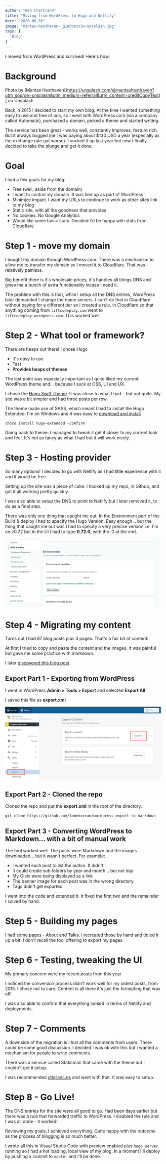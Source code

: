```yaml
---
author: "Ben Chartrand"
title: "Moving from WordPress to Hugo and Netlify"
date: "2020-06-16"
image: "mantas-hesthaven-_g1WdcKcV3w-unsplash.jpg"
tags: [
  'Blog'
]
---
```


I moved from WordPress and survived! Here's how.

# Background

Photo by [Mantas Hesthaven[(https://unsplash.com/@mantashesthaven?utm_source=unsplash&utm_medium=referral&utm_content=creditCopyText)] on Unsplash

Back in 2015 I decided to start my own blog. At the time I wanted something easy to use and free of ads, so I went with WordPress.com (via a company called Automatic), purchased a domain, picked a theme and started writing.

The service has been great - works well, constantly improves, feature rich. But it always bugged me I was paying about $130 USD a year (especially as the exchange rate got worse). I sucked it up last year but now I finally decided to take the plunge and get it done. 

# Goal

I had a few goals for my blog:
* Free (well, aside from the domain)
* I want to control my domain. It was tied up as part of WordPress
* Minimize impact. I want my URLs to continue to work as other sites link to my blog
* Static site, with all the goodness that provides
* No cookies. No Google Analytics
* Would like some basic stats. Decided I'd be happy with stats from Cloudflare

# Step 1 - move my domain

I bought my domain through WordPress.com. There was a mechanism to allow me to transfer my domain so I moved it to Cloudflare. That was relatively painless. 

Big benefit there is it's wholesale prices, it's handles all things DNS and gives me a bunch of extra functionality incase I need it. 

The problem with this is that, while I setup all the DNS entries, WordPress later demanded I change the name servers. I can't do that in Cloudflare without paying for a different tier so I created a rule, in Cloudflare so that anything coming from `liftcodeplay.com` went to `liftcodeplay.wordpress.com`. This worked well.

# Step 2 - What tool or framework?

There are heaps out there! I chose Hugo
* It's easy to use
* Fast
* **Provides heaps of themes**

The last point was especially important as I quite liked my current WordPress theme and... because I suck at CSS, UI and UX. 

I chose the [Hugo Swift Theme](https://themes.gohugo.io/hugo-swift-theme/). It was close to what I had... but not quite. My site was a bit simpler and had three posts per row.

The theme made use of SASS, which meant I had to install the Hugo Extended. I'm on Windows and it was easy to [download and install](https://gohugo.io/getting-started/installing/)

```
choco install hugo-extended -confirm
```

Going back to theme: I managed to tweak it get it closer to my current look and feel. It's not as fancy as what I had but it will work nicely.

# Step 3 - Hosting provider

So many options! I decided to go with Netlify as I had little experience with it and it would be free. 

Setting up the site was a piece of cake: I hooked up my repo, in Github, and got it all working pretty quickly. 

I was also able to setup the DNS to point to Netlify but I later removed it, to do as a final step. 

There was only one thing that caught me out. In the Environment part of the Build & deploy I had to specify the Hugo Version. Easy enough... but the thing that caught me out was I had to specify a very precise version i.e. I'm on v0.72 but in the UI I had to type **0.72.0**, with the .0 at the end.

![Hugo version](images/hugoversion.png)

# Step 4 - Migrating my content

Turns out I had 87 blog posts plus 3 pages. That's a fair bit of content!

At first I tried to copy and paste the content and the images. It was painful but gave me some practice with markdown. 

I later [discovered this blog post](https://kevq.uk/how-to-convert-wordpress-to-markdown/). 

## Export Part 1 - Exporting from WordPress

I went in WordPress **Admin > Tools > Export** and selected **Export All**

I saved this file as **export.xml**

![Export all](images/exportall.png)

## Export Part 2 - Cloned the repo

Cloned the repo and put the **export.xml** in the root of the directory. 

```
git clone https://github.com/lonekorean/wordpress-export-to-markdown
```

## Export Part 3 - Converting WordPress to Markdown... with a bit of manual work

The tool worked well. The posts were Markdown and the images downloaded... but it wasn't perfect. For example:
* I wanted each post to list the author. It didn't
* It could create sub folders by year and month... but not day
* My Gists were being displayed as a link
* The banner image for each post was in the wrong directory
* Tags didn't get exported

I went into the code and extended it. It fixed the first two and the remainder I solved by hand.

# Step 5 - Building my pages

I had some pages - About and Talks. I recreated those by hand and tidied it up a bit. I don't recall the tool offering to export my pages.

# Step 6 - Testing, tweaking the UI

My primary concern were my recent posts from this year

I noticed the conversion process didn't work well for my oldest posts, from 2015. I chose not to care. Content is all there it's just the formatting that was off.

I was also able to confirm that everything looked in terms of Netlify and deployments. 

# Step 7 - Comments

A downside of the migration is I lost all the comments from users. There could be some good discussion. I decided I was ok with this but I wanted a mechanism for people to write comments. 

There was a service called Staticman that came with the theme but I couldn't get it setup. 

I was recommended [utteranc.es](https://utteranc.es/) and went with that. It was easy to setup. 

# Step 8 - Go Live!

The DNS entries for the site were all good to go. Had been days earlier but there was a rule that forwarded traffic to WordPress. I disabled the rule and I was all done - it worked!

Reviewing my goals, I achieved everything. Quite happy with the outcome as the process of blogging is so much better. 

I wrote all this in Visual Studio Code with preview enabled plus `hugo server` running so I had a hot loading, local view of my blog. In a moment I'll deploy by pushing a commit to `master` and I'll be done.